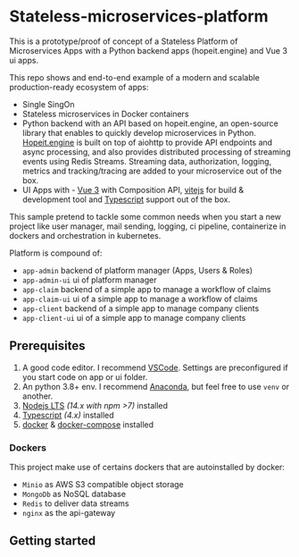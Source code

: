 # Stateless-microservices-platform
This is a prototype/proof of concept of a Stateless Platform of Microservices Apps with a Python backend apps (hopeit.engine) and Vue 3 ui apps.

This repo shows and end-to-end example of a modern and scalable production-ready ecosystem of apps:
* Single SingOn
* Stateless microservices in Docker containers
* Python backend with an API based on hopeit.engine, an open-source library that enables to quickly develop microservices in Python. [Hopeit.engine](https://github.com/hopeit-git/hopeit.engine) is built on top of aiohttp to provide API endpoints and async processing, and also provides distributed processing of streaming events using Redis Streams. Streaming data, authorization, logging, metrics and tracking/tracing are added to your microservice out of the box.
* UI Apps with - [Vue 3](https://vuejs.org/) with Composition API, 
[vitejs](https://github.com/vitejs/vite) for build & development tool and [Typescript](https://github.com/microsoft/typescript) support out of the box.

This sample pretend to tackle some common needs when you start a new project like user manager, mail sending, logging, ci pipeline, containerize in dockers and orchestration in kubernetes.

Platform is compound of:
- `app-admin` backend of platform manager (Apps, Users & Roles)
- `app-admin-ui` ui of platform manager
- `app-claim` backend of a simple app to manage a workflow of claims
- `app-claim-ui` ui of a simple app to manage a workflow of claims
- `app-client` backend of a simple app to manage company clients
- `app-client-ui` ui of a simple app to manage company clients

## Prerequisites

1. A good code editor. I recommend [VSCode](https://code.visualstudio.com/). Settings are preconfigured if you start code on app or ui folder.
1. An python 3.8+ env. I recommend [Anaconda](https://docs.anaconda.com/anaconda/install/), but feel free to use `venv` or another.
1. [Nodejs LTS](https://nodejs.org/en/) _(14.x with npm >7)_ installed
1. [Typescript](https://github.com/microsoft/typescript) _(4.x)_ installed
1. [docker](https://docs.docker.com/engine/install/) & [docker-compose](https://docs.docker.com/compose/install/) installed

### Dockers

This project make use of certains dockers that are autoinstalled by docker:
* `Minio` as AWS S3 compatible object storage
* `MongoDb` as NoSQL database
* `Redis` to deliver data streams
* `nginx` as the api-gateway

## Getting started




